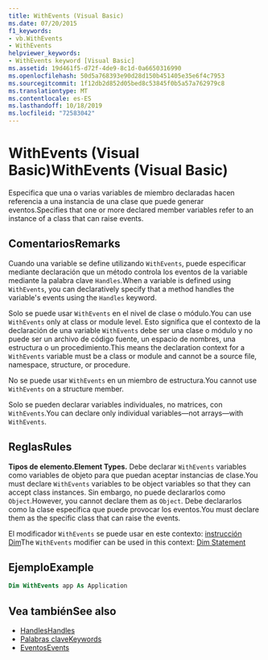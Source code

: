 ```yaml
---
title: WithEvents (Visual Basic)
ms.date: 07/20/2015
f1_keywords:
- vb.WithEvents
- WithEvents
helpviewer_keywords:
- WithEvents keyword [Visual Basic]
ms.assetid: 19d461f5-d72f-4de9-8c1d-0a6650316990
ms.openlocfilehash: 50d5a768393e90d28d150b451405e35e6f4c7953
ms.sourcegitcommit: 1f12db2d852d05bed8c53845f0b5a57a762979c8
ms.translationtype: MT
ms.contentlocale: es-ES
ms.lasthandoff: 10/18/2019
ms.locfileid: "72583042"
---
```

# <a name="withevents-visual-basic"></a><span data-ttu-id="5ee2e-102">WithEvents (Visual Basic)</span><span class="sxs-lookup"><span data-stu-id="5ee2e-102">WithEvents (Visual Basic)</span></span>
<span data-ttu-id="5ee2e-103">Especifica que una o varias variables de miembro declaradas hacen referencia a una instancia de una clase que puede generar eventos.</span><span class="sxs-lookup"><span data-stu-id="5ee2e-103">Specifies that one or more declared member variables refer to an instance of a class that can raise events.</span></span>

## <a name="remarks"></a><span data-ttu-id="5ee2e-104">Comentarios</span><span class="sxs-lookup"><span data-stu-id="5ee2e-104">Remarks</span></span>

<span data-ttu-id="5ee2e-105">Cuando una variable se define utilizando `WithEvents`, puede especificar mediante declaración que un método controla los eventos de la variable mediante la palabra clave `Handles`.</span><span class="sxs-lookup"><span data-stu-id="5ee2e-105">When a variable is defined using `WithEvents`, you can declaratively specify that a method handles the variable's events using the `Handles` keyword.</span></span>

<span data-ttu-id="5ee2e-106">Solo se puede usar `WithEvents` en el nivel de clase o módulo.</span><span class="sxs-lookup"><span data-stu-id="5ee2e-106">You can use `WithEvents` only at class or module level.</span></span> <span data-ttu-id="5ee2e-107">Esto significa que el contexto de la declaración de una variable `WithEvents` debe ser una clase o módulo y no puede ser un archivo de código fuente, un espacio de nombres, una estructura o un procedimiento.</span><span class="sxs-lookup"><span data-stu-id="5ee2e-107">This means the declaration context for a `WithEvents` variable must be a class or module and cannot be a source file, namespace, structure, or procedure.</span></span>

<span data-ttu-id="5ee2e-108">No se puede usar `WithEvents` en un miembro de estructura.</span><span class="sxs-lookup"><span data-stu-id="5ee2e-108">You cannot use `WithEvents` on a structure member.</span></span>

<span data-ttu-id="5ee2e-109">Solo se pueden declarar variables individuales, no matrices, con `WithEvents`.</span><span class="sxs-lookup"><span data-stu-id="5ee2e-109">You can declare only individual variables—not arrays—with `WithEvents`.</span></span>

## <a name="rules"></a><span data-ttu-id="5ee2e-110">Reglas</span><span class="sxs-lookup"><span data-stu-id="5ee2e-110">Rules</span></span>

<span data-ttu-id="5ee2e-111">**Tipos de elemento.**</span><span class="sxs-lookup"><span data-stu-id="5ee2e-111">**Element Types.**</span></span> <span data-ttu-id="5ee2e-112">Debe declarar `WithEvents` variables como variables de objeto para que puedan aceptar instancias de clase.</span><span class="sxs-lookup"><span data-stu-id="5ee2e-112">You must declare `WithEvents` variables to be object variables so that they can accept class instances.</span></span> <span data-ttu-id="5ee2e-113">Sin embargo, no puede declararlos como `Object`.</span><span class="sxs-lookup"><span data-stu-id="5ee2e-113">However, you cannot declare them as `Object`.</span></span> <span data-ttu-id="5ee2e-114">Debe declararlos como la clase específica que puede provocar los eventos.</span><span class="sxs-lookup"><span data-stu-id="5ee2e-114">You must declare them as the specific class that can raise the events.</span></span>

<span data-ttu-id="5ee2e-115">El modificador `WithEvents` se puede usar en este contexto: [instrucción Dim](../../../visual-basic/language-reference/statements/dim-statement.md)</span><span class="sxs-lookup"><span data-stu-id="5ee2e-115">The `WithEvents` modifier can be used in this context: [Dim Statement](../../../visual-basic/language-reference/statements/dim-statement.md)</span></span>

## <a name="example"></a><span data-ttu-id="5ee2e-116">Ejemplo</span><span class="sxs-lookup"><span data-stu-id="5ee2e-116">Example</span></span>

```vb
Dim WithEvents app As Application
```

## <a name="see-also"></a><span data-ttu-id="5ee2e-117">Vea también</span><span class="sxs-lookup"><span data-stu-id="5ee2e-117">See also</span></span>

- [<span data-ttu-id="5ee2e-118">Handles</span><span class="sxs-lookup"><span data-stu-id="5ee2e-118">Handles</span></span>](../../../visual-basic/language-reference/statements/handles-clause.md)
- [<span data-ttu-id="5ee2e-119">Palabras clave</span><span class="sxs-lookup"><span data-stu-id="5ee2e-119">Keywords</span></span>](../../../visual-basic/language-reference/keywords/index.md)
- [<span data-ttu-id="5ee2e-120">Eventos</span><span class="sxs-lookup"><span data-stu-id="5ee2e-120">Events</span></span>](../../../visual-basic/programming-guide/language-features/events/index.md)
